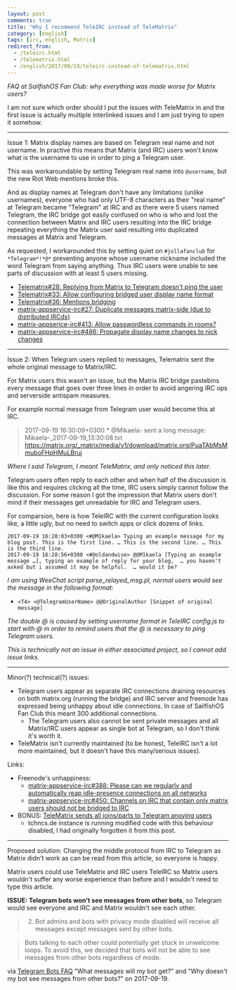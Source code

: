 ```yaml
---
layout: post
comments: true
title: "Why I recommend TeleIRC instead of TeleMatrix"
category: [english]
tags: [irc, english, Matrix]
redirect_from:
  - /teleirc.html
  - /telematrix.html
  - /english/2017/09/19/teleirc-instead-of-telematrix.html
---
```


*FAQ at SailfishOS Fan Club: why everything was made worse for Matrix users?*

I am not sure which order should I put the issues with TeleMatrix in and
the first issue is actually multiple interlinked issues and I am just
trying to open it somehow.

* * * * *

Issue 1: Matrix display names are based on Telegram real name and not
username. In practive this means that Matrix (and IRC) users won't know
what is the username to use in order to ping a Telegram user.

This was workaroundable by setting Telegram real name into `@username`, but
the new Riot Web mentions broke this.

And as display names at Telegram don't have any limitations (unlike
usernames), everyone who had only UTF-8 characters as their "real name" at
Telegram became "Telegram" at IRC and as there were 5 users named Telegram,
the IRC bridge got easily confused on who is who and lost the connection
between Matrix and IRC users resulting into the IRC bridge repeating
everything the Matrix user said resulting into duplicated messages at
Matrix and Telegram.

As requested, I workarounded this by setting quiet on `#jollafanclub` for
`*Telegram*!*@*` preventing anyone whose username nickname included the
word Telegram from saying anything. Thus IRC users were unable to see
parts of discussion with at least 5 users missing.

* [Telematrix#28: Replying from Matrix to Telegram doesn't ping the user](https://github.com/SijmenSchoon/telematrix/issues/28)
* [Telematrix#33: Allow configuring bridged user display name format](https://github.com/SijmenSchoon/telematrix/issues/33)
* [Telematrix#36: Mentions bridging](https://github.com/SijmenSchoon/telematrix/issues/36)
* [matrix-appservice-irc#27: Duplicate messages matrix-side (due to distributed IRCds)](https://github.com/matrix-org/matrix-appservice-irc/issues/27)
* [matrix-appserice-irc#413: Allow passwordless commands in rooms?](https://github.com/matrix-org/matrix-appservice-irc/issues/413)
* [matrix-appservice-irc#486: Propagate display name changes to nick changes](https://github.com/matrix-org/matrix-appservice-irc/pull/486)

* * * * *

Issue 2: When Telegram users replied to messages, Telematrix sent the whole
original message to Matrix/IRC.

For Matrix users this wasn't an issue, but the Matrix IRC bridge pastebins
every message that goes over three lines in order to avoid angering IRC ops
and serverside antispam measures.

For example normal message from Telegram user would become this at IRC.

> 2017-09-19 16:30:09+0300  * @Mikaela- sent a long message: Mikaela-_2017-09-19_13:30:08.txt <https://matrix.org/_matrix/media/v1/download/matrix.org/PuaTAbMsMmuboFHpHMuLBruj>

*Where I said Telegram, I meant TeleMatrix, and only noticed this later.*

Telegram users often reply to each other and when half of the discussion
is like this and requires clicking all the time, IRC users simply cannot
follow the discussion. For some reason I got the impression that Matrix
users don't mind if their messages get unreadable for IRC and Telegram
users.

For comparsion, here is how TeleIRC with the current configuration looks
like, a little ugly, but no need to switch apps or click dozens of links.

```
2017-09-19 16:28:03+0300 <#@M1kaela> Typing an example message for my blog post. This is the first line. … This is the second line. … This is the third line.
2017-09-19 16:28:56+0300 <#@oldandwise> @@M1kaela [Typing an example message …], typing an example of reply for your blog,  … you haven't asked but i assumed it may be helpful.  … would it be?
```

*I am using WeeChat script parse_relayed_msg.pl, normal users would see
 the message in the following format:*

* `<T4> <@TelegramUserName> @@OriginalAuthor [Snippet of original message]`

*The double @ is caused by setting username format in TeleIRC config.js to
 start with @ in order to remind users that the @ is necessary to ping
 Telegram users.*

*This is technically not an issue in either associated project, so I cannot
 add issue links.*

* * * * *

Minor(?) technical(?) issues:

* Telegram users appear as separate IRC connections draining resources
  on both matrix.org (running the bridge) and IRC server and freenode
  has expressed being unhappy about idle connections. In case of SailfishOS
  Fan Club this meant 300 additional connections.
    * The Telegram users also cannot be sent private messages and all
      Matrix/IRC users appear as single bot at Telegram, so I don't think
      it's worth it.
* TeleMatrix isn't currently maintained (to be honest, TeleIRC isn't a lot
  more maintained, but it doesn't have this many/serious issues).

Links:

* Freenode's unhappiness:
    * [matrix-appservice-irc#388: Please can we regularly and automatically reap idle-presence connections on all networks](https://github.com/matrix-org/matrix-appservice-irc/issues/388)
    * [matrix-appservice-irc#450: Channels on IRC that contain only matrix users should not be bridged to IRC](https://github.com/matrix-org/matrix-appservice-irc/issues/450)
* BONUS: [TeleMatrix sends all joins/parts to Telegram anoying users](https://github.com/SijmenSchoon/telematrix/issues/13)
    * tchncs.de instance is running modified code with this behaviour
      disabled, I had originally forgotten it from this post.

* * * * *

Proposed solution: Changing the middle protocol from IRC to Telegram as
Matrix didn't work as can be read from this article, so everyone is happy.

Matrix users could use TeleMatrix and IRC users TeleIRC so Matrix users
wouldn't suffer any worse experience than before and I wouldn't need to
type this article.

**ISSUE: Telegram bots won't see messages from other bots**, so Telegram
would see everyone and IRC and Matrix wouldn't see each other.

> 2. Bot admins and bots with privacy mode disabled will receive all
  messages except messages sent by other bots.

> Bots talking to each other could potentially get stuck in unwelcome
  loops. To avoid this, we decided that bots will not be able to see
  messages from other bots regardless of mode.

via [Telegram Bots FAQ](https://core.telegram.org/bots/faq#what-messages-will-my-bot-get) "What messages will my bot get?" and "Why doesn't my bot see
messages from other bots?" on 2017-09-19.
